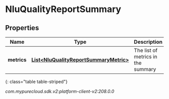 # NluQualityReportSummary


## Properties

| Name | Type | Description | Notes |
| ------------ | ------------- | ------------- | ------------- |
| **metrics** | [**List&lt;NluQualityReportSummaryMetric&gt;**](NluQualityReportSummaryMetric) | The list of metrics in the summary |  |
{: class="table table-striped"}




_com.mypurecloud.sdk.v2:platform-client-v2:208.0.0_
